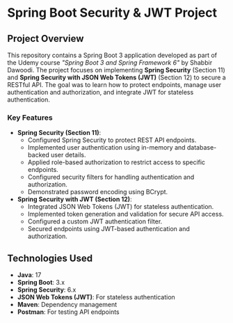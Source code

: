 # Spring Boot Security & JWT Project

## Project Overview
This repository contains a Spring Boot 3 application developed as part of the Udemy course *"Spring Boot 3 and Spring Framework 6"* by Shabbir Dawoodi. The project focuses on implementing **Spring Security** (Section 11) and **Spring Security with JSON Web Tokens (JWT)** (Section 12) to secure a RESTful API. The goal was to learn how to protect endpoints, manage user authentication and authorization, and integrate JWT for stateless authentication.

### Key Features
- **Spring Security (Section 11)**:
    - Configured Spring Security to protect REST API endpoints.
    - Implemented user authentication using in-memory and database-backed user details.
    - Applied role-based authorization to restrict access to specific endpoints.
    - Configured security filters for handling authentication and authorization.
    - Demonstrated password encoding using BCrypt.
- **Spring Security with JWT (Section 12)**:
    - Integrated JSON Web Tokens (JWT) for stateless authentication.
    - Implemented token generation and validation for secure API access.
    - Configured a custom JWT authentication filter.
    - Secured endpoints using JWT-based authentication and authorization.

## Technologies Used
- **Java**: 17
- **Spring Boot**: 3.x
- **Spring Security**: 6.x
- **JSON Web Tokens (JWT)**: For stateless authentication
- **Maven**: Dependency management
- **Postman**: For testing API endpoints